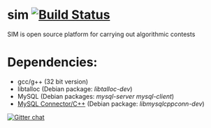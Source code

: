 # sim [![Build Status](https://travis-ci.org/krzyk240/sim.svg?branch=master)](https://travis-ci.org/krzyk240/sim)

SIM is open source platform for carrying out algorithmic contests

# Dependencies:

- gcc/g++ (32 bit version)
- libtalloc (Debian package: _libtalloc-dev_)
- MySQL (Debian packages: _mysql-server mysql-client_)
- [MySQL Connector/C++](http://dev.mysql.com/downloads/connector/cpp/) (Debian package: _libmysqlcppconn-dev_)

[![Gitter chat](https://badges.gitter.im/krzyk240/sim.png)](https://gitter.im/krzyk240/sim)
